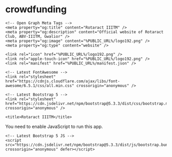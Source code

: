 # crowdfunding
<!DOCTYPE html>
<html lang="en">
  <head>
    <meta charset="utf-8" />
    <meta name="viewport" content="width=device-width, initial-scale=1" />
    <meta name="theme-color" content="#000000" />
    <meta name="description" content="Official website of Rotaract Club, ABV-IIITM, Gwalior" />
    <meta name="keywords" content="Rotaract, ABV-IIITM, Gwalior, Social Club, Community Service" />
    <meta name="author" content="Rotaract Club, ABV-IIITM" />

    <!-- Open Graph Meta Tags -->
    <meta property="og:title" content="Rotaract IIITM" />
    <meta property="og:description" content="Official website of Rotaract Club, ABV-IIITM, Gwalior" />
    <meta property="og:image" content="%PUBLIC_URL%/logo192.png" />
    <meta property="og:type" content="website" />

    <link rel="icon" href="%PUBLIC_URL%/logo192.png" />
    <link rel="apple-touch-icon" href="%PUBLIC_URL%/logo192.png" />
    <link rel="manifest" href="%PUBLIC_URL%/manifest.json" />

    <!-- Latest FontAwesome -->
    <link rel="stylesheet" href="https://cdnjs.cloudflare.com/ajax/libs/font-awesome/6.5.1/css/all.min.css" crossorigin="anonymous" />

    <!-- Latest Bootstrap 5 -->
    <link rel="stylesheet" href="https://cdn.jsdelivr.net/npm/bootstrap@5.3.3/dist/css/bootstrap.min.css" crossorigin="anonymous" />

    <title>Rotaract IIITM</title>
  </head>
  <body>
    <noscript>You need to enable JavaScript to run this app.</noscript>
    <div id="root"></div>

    <!-- Latest Bootstrap 5 JS -->
    <script src="https://cdn.jsdelivr.net/npm/bootstrap@5.3.3/dist/js/bootstrap.bundle.min.js" crossorigin="anonymous" defer></script>
  </body>
</html>
